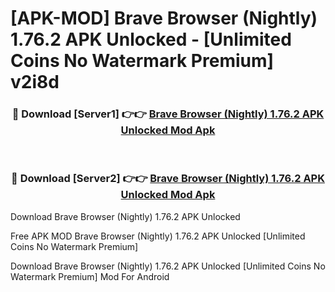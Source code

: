 # [APK-MOD] Brave Browser (Nightly) 1.76.2 APK Unlocked - [Unlimited Coins No Watermark Premium] v2i8d



<div align="center">
<h3>🔴 Download [Server1] 👉👉 <a href="https://momento.my/?title=Brave_Browser_(Nightly)_1.76.2_APK_Unlocked">Brave Browser (Nightly) 1.76.2 APK Unlocked Mod Apk</a></h3><br>

<h3>🔴 Download [Server2] 👉👉 <a href="https://momento.my/?title=Brave_Browser_(Nightly)_1.76.2_APK_Unlocked">Brave Browser (Nightly) 1.76.2 APK Unlocked Mod Apk</a></h3>
</div>



Download Brave Browser (Nightly) 1.76.2 APK Unlocked 

Free APK MOD Brave Browser (Nightly) 1.76.2 APK Unlocked [Unlimited Coins No Watermark Premium]

Download Brave Browser (Nightly) 1.76.2 APK Unlocked [Unlimited Coins No Watermark Premium] Mod For Android
